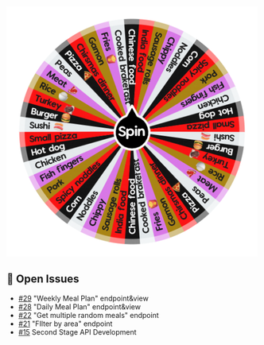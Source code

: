 ![Project Screenshot](https://github.com/tgilly93/Dinner_Generator_React/blob/main/images/Dinner_Generator_React_thumb.png?raw=true)

## 🚀 Open Issues


<!-- ISSUES-START -->
- [#29](https://github.com/tgilly93/Dinner_Generator_React/issues/29) "Weekly Meal Plan" endpoint&view
- [#28](https://github.com/tgilly93/Dinner_Generator_React/issues/28) "Daily Meal Plan" endpoint&view
- [#22](https://github.com/tgilly93/Dinner_Generator_React/issues/22) "Get multiple random meals" endpoint
- [#21](https://github.com/tgilly93/Dinner_Generator_React/issues/21) "FIlter by area" endpoint
- [#15](https://github.com/tgilly93/Dinner_Generator_React/issues/15) Second Stage API Development
<!-- ISSUES-END -->
